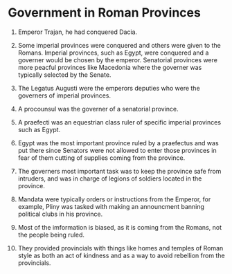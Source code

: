 # Government in Roman Provinces

1. Emperor Trajan, he had conquered Dacia.

2. Some imperial provinces were conquered and others were given to the Romans. Imperial provinces, such as Egypt, were conquered and a governer would be chosen by the emperor. Senatorial provinces were more peacful provinces like Macedonia where the governer was typically selected by the Senate.

3. The Legatus Augusti were the emperors deputies who were the governers of imperial provinces. 

4. A procounsul was the governer of a senatorial province.

9. A praefecti was an equestrian class ruler of specific imperial provinces such as Egypt. 

10. Egypt was the most important province ruled by a praefectus and was put there since Senators were not allowed to enter those provinces in fear of them cutting of supplies coming from the province.

12. The governers most important task was to keep the province safe from intruders, and was in charge of legions of soldiers located in the province.

18. Mandata were typically orders or instructions from the Emperor, for example, Pliny was tasked with making an announcment banning political clubs in his province.

20. Most of the imformation is biased, as it is coming from the Romans, not the people being ruled.

22. They provided provincials with things like homes and temples of Roman style as both an act of kindness and as a way to avoid rebellion from the provincials.